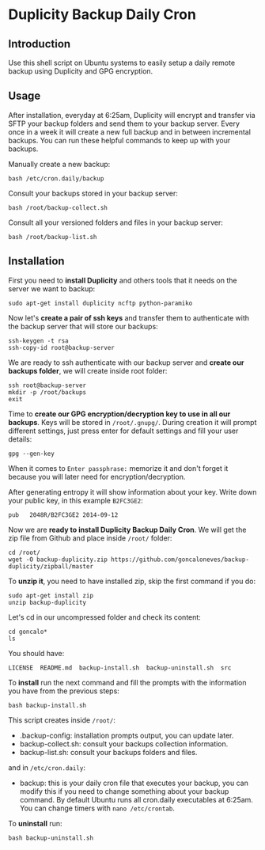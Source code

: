 Duplicity Backup Daily Cron
================

Introduction
-------
Use this shell script on Ubuntu systems to easily setup a daily remote backup using Duplicity and GPG encryption.

Usage
-----
After installation, everyday at 6:25am, Duplicity will encrypt and transfer via SFTP your backup folders and send them to your backup server.
Every once in a week it will create a new full backup and in between incremental backups.
You can run these helpful commands to keep up with your backups.

Manually create a new backup:

    bash /etc/cron.daily/backup

Consult your backups stored in your backup server:

    bash /root/backup-collect.sh

Consult all your versioned folders and files in your backup server:

    bash /root/backup-list.sh

Installation
------------
First you need to **install Duplicity** and others tools that it needs on the server we want to backup:

    sudo apt-get install duplicity ncftp python-paramiko

Now let's **create a pair of ssh keys** and transfer them to authenticate with the backup server that will store our backups:
 
    ssh-keygen -t rsa
    ssh-copy-id root@backup-server
 
We are ready to ssh authenticate with our backup server and **create our backups folder**, we will create inside root folder:

    ssh root@backup-server
    mkdir -p /root/backups
    exit

Time to **create our GPG encryption/decryption key to use in all our backups**. Keys will be stored in `/root/.gnupg/`. During creation it will prompt different settings, just press enter for default settings and fill your user details:

    gpg --gen-key

When it comes to `Enter passphrase:` memorize it and don't forget it because you will later need for encryption/decryption.

After generating entropy it will show information about your key. Write down your public key, in this example `B2FC3GE2`:

    pub   2048R/B2FC3GE2 2014-09-12

Now we are **ready to install Duplicity Backup Daily Cron**. We will get the zip file from Github and place inside `/root/` folder:

    cd /root/
    wget -O backup-duplicity.zip https://github.com/goncaloneves/backup-duplicity/zipball/master

To **unzip it**, you need to have installed zip, skip the first command if you do:

    sudo apt-get install zip
    unzip backup-duplicity
    
Let's cd in our uncompressed folder and check its content:

    cd goncalo*
    ls
    
You should have:

    LICENSE  README.md  backup-install.sh  backup-uninstall.sh  src

To **install** run the next command and fill the prompts with the information you have from  the previous steps:

    bash backup-install.sh

This script creates inside `/root/`:

 - .backup-config: installation prompts output, you can update later.
 - backup-collect.sh: consult your backups collection information.
 - backup-list.sh: consult your backups folders and files.

and in `/etc/cron.daily`:

 - backup: this is your daily cron file that executes your backup, you can modify this if you need to change something about your backup command. By default Ubuntu runs all cron.daily executables at 6:25am. You can change timers with `nano /etc/crontab`.

To **uninstall** run:
  
    bash backup-uninstall.sh
